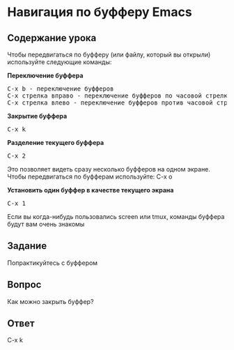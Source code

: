 # Навигация по буфферу Emacs

## Содержание урока

Чтобы передвигаться по буфферу (или файлу, который вы открыли) используйте следующие команды:

<b>Переключение буффера</b>

<pre>
C-x b - переключение буфферов
C-x стрелка вправо - переключение буфферов по часовой стрелке
C-x стрелка влево - переключение буфферов против часовой стрелки
</pre>

<b>Закрытие буффера</b>

<pre>C-x k</pre>

<b>Разделение текущего буффера</b>

<pre>C-x 2</pre>

Это позволяет видеть сразу несколько буфферов на одном экране. Чтобы передвигаться по буфферам используйте: C-x o

<b>Установить один буффер в качестве текущего экрана</b>

<pre>C-x 1</pre>

Если вы когда-нибудь пользовались screen или tmux, команды буффера будут вам очень знакомы

## Задание

Попрактикуйтесь с буффером

## Вопрос

Как можно закрыть буффер?

## Ответ

C-x k